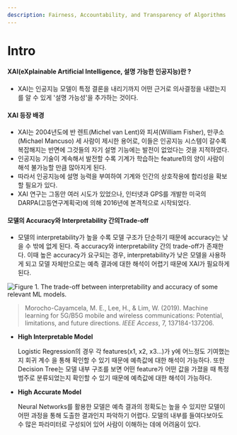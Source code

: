 ```yaml
---
description: Fairness, Accountability, and Transparency of Algorithms
---
```


# Intro

#### **XAI(eXplainable Artificial Intelligence, 설명 가능한 인공지능)란 ?**

* XAI는 인공지능 모델이 특정 결론을 내리기까지 어떤 근거로 의사결정을 내렸는지를 알 수 있게 '설명 가능성'을 추가하는 것이다.&#x20;

#### XAI 등장 배경&#x20;

* XAI는 2004년도에 반 렌트(Michel van Lent)와 피셔(William Fisher), 만쿠소(Michael Mancuso) 세 사람이 제시한 용어로, 이들은 인공지능 시스템이 갈수록 복잡해지는 반면에 그것들의 자기 설명 기능에는 발전이 없었다는 것을 지적하였다.&#x20;
* 인공지능 기술이 계속해서 발전할 수록 기계가 학습하는 feature1)의 양이 사람이 해석 불가능할 만큼 많아지게 된다.&#x20;
* 따라서 인공지능에 설명 능력을 부여하여 기계와 인간의 상호작용에 합리성을 확보할 필요가 있다.&#x20;
* XAI 연구는 그동안 여러 시도가 있었으나, 인터넷과 GPS를 개발한 미국의 DARPA(고등연구계획국)에 의해 2016년에 본격적으로 시작되었다.

#### 모델의 Accuracy와 Interpretability 간의Trade-off&#x20;

* 모델의 interpretability가 높을 수록 모델 구조가 단순하기 때문에 accuracy는 낮을 수 밖에 없게 된다. 즉 accuracy와 interpretability 간의 trade-off가 존재한다. 이때 높은 accuracy가 요구되는 경우, interpretability가 낮은 모델을 사용하게 되고 모델 자체만으로는 예측 결과에 대한 해석이 어렵기 때문에 XAI가 필요하게 된다.

![Figure 1. The trade-off between interpretability and accuracy of some relevant ML models.](<../.gitbook/assets/스크린샷 2022-02-01 오후 3.43.59.png>)

> Morocho-Cayamcela, M. E., Lee, H., & Lim, W. (2019). Machine learning for 5G/B5G mobile and wireless communications: Potential, limitations, and future directions. _IEEE Access_, 7, 137184-137206.

*   **High Interpretable Model**

    Logistic Regression의 경우 각 features(x1, x2, x3...)가 y에 어느정도 기여했는지 회귀 계수 을 통해 확인할 수 있기 때문에 예측값에 대한 해석이 가능하다. 또한 Decision Tree는 모델 내부 구조를 보면 어떤 feature가 어떤 값을 가졌을 때 특정 범주로 분류되었는지 확인할 수 있기 때문에 예측값에 대한 해석이 가능하다.
*   **High Accurate Model**&#x20;

    Neural Networks를 활용한 모델은 예측 결과의 정확도는 높을 수 있지만 모델이 어떤 과정을 통해 도출한 결과인지 파악하기 어렵다. 모델의 내부를 들여다보아도 수 많은 파라미터로 구성되어 있어 사람이 이해하는 데에 어려움이 있다. &#x20;
